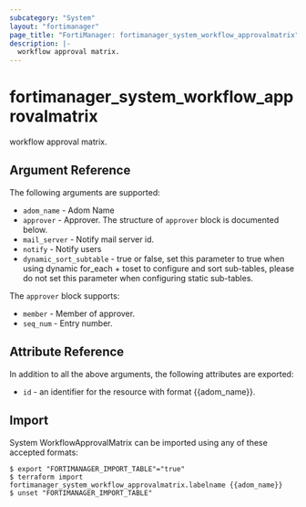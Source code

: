 ```yaml
---
subcategory: "System"
layout: "fortimanager"
page_title: "FortiManager: fortimanager_system_workflow_approvalmatrix"
description: |-
  workflow approval matrix.
---
```


# fortimanager_system_workflow_approvalmatrix
workflow approval matrix.

## Argument Reference


The following arguments are supported:


* `adom_name` - Adom Name
* `approver` - Approver. The structure of `approver` block is documented below.
* `mail_server` - Notify mail server id.
* `notify` - Notify users
* `dynamic_sort_subtable` - true or false, set this parameter to true when using dynamic for_each + toset to configure and sort sub-tables, please do not set this parameter when configuring static sub-tables.

The `approver` block supports:

* `member` - Member of approver.
* `seq_num` - Entry number.


## Attribute Reference

In addition to all the above arguments, the following attributes are exported:
* `id` - an identifier for the resource with format {{adom_name}}.

## Import

System WorkflowApprovalMatrix can be imported using any of these accepted formats:
```
$ export "FORTIMANAGER_IMPORT_TABLE"="true"
$ terraform import fortimanager_system_workflow_approvalmatrix.labelname {{adom_name}}
$ unset "FORTIMANAGER_IMPORT_TABLE"
```

